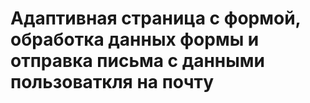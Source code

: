 # Адаптивная страница с формой, обработка данных формы и отправка письма с данными пользоваткля на почту
